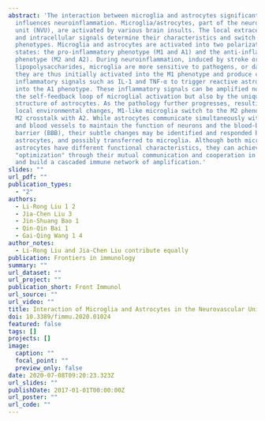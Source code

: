```yaml
---
abstract: 'The interaction between microglia and astrocytes significantly
  influences neuroinflammation. Microglia/astrocytes, part of the neurovascular
  unit (NVU), are activated by various brain insults. The local extracellular
  and intracellular signals determine their characteristics and switch of
  phenotypes. Microglia and astrocytes are activated into two polarization
  states: the pro-inflammatory phenotype (M1 and A1) and the anti-inflammatory
  phenotype (M2 and A2). During neuroinflammation, induced by stroke or
  lipopolysaccharides, microglia are more sensitive to pathogens, or damage;
  they are thus initially activated into the M1 phenotype and produce common
  inflammatory signals such as IL-1 and TNF-α to trigger reactive astrocytes
  into the A1 phenotype. These inflammatory signals can be amplified not only by
  the self-feedback loop of microglial activation but also by the unique anatomy
  structure of astrocytes. As the pathology further progresses, resulting in
  local environmental changes, M1-like microglia switch to the M2 phenotype, and
  M2 crosstalk with A2. While astrocytes communicate simultaneously with neurons
  and blood vessels to maintain the function of neurons and the blood-brain
  barrier (BBB), their subtle changes may be identified and responded by
  astrocytes, and possibly transferred to microglia. Although both microglia and
  astrocytes have different functional characteristics, they can achieve immune
  "optimization" through their mutual communication and cooperation in the NVU
  and build a cascaded immune network of amplification.'
slides: ""
url_pdf: ""
publication_types:
  - "2"
authors:
  - Li-Rong Liu 1 2
  - Jia-Chen Liu 3
  - Jin-Shuang Bao 1
  - Qin-Qin Bai 1
  - Gai-Qing Wang 1 4
author_notes:
  - Li-Rong Liu and Jia-Chen Liu contribute equally
publication: Frontiers in immunology
summary: ""
url_dataset: ""
url_project: ""
publication_short: Front Immunol
url_source: ""
url_video: ""
title: Interaction of Microglia and Astrocytes in the Neurovascular Unit
doi: 10.3389/fimmu.2020.01024
featured: false
tags: []
projects: []
image:
  caption: ""
  focal_point: ""
  preview_only: false
date: 2020-07-08T09:20:23.323Z
url_slides: ""
publishDate: 2017-01-01T00:00:00Z
url_poster: ""
url_code: ""
---
```

